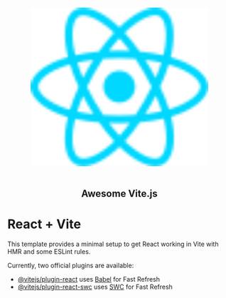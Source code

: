 <!--lint disable awesome-heading awesome-github awesome-toc double-link -->

<p align="center">
  <br>
  <img width="400" src="src/assets/react.svg" alt="logo of awesome-vite repository">
  <br>
  <br>
</p>

<h2 align='center'>Awesome Vite.js</h2>

# React + Vite

This template provides a minimal setup to get React working in Vite with HMR and some ESLint rules.

Currently, two official plugins are available:

- [@vitejs/plugin-react](https://github.com/vitejs/vite-plugin-react/blob/main/packages/plugin-react/README.md) uses [Babel](https://babeljs.io/) for Fast Refresh
- [@vitejs/plugin-react-swc](https://github.com/vitejs/vite-plugin-react-swc) uses [SWC](https://swc.rs/) for Fast Refresh






